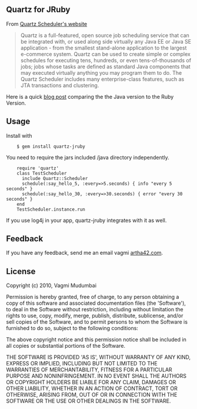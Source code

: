 ## Quartz for JRuby

From [Quartz Scheduler's website](http://www.quartz-scheduler.org/)

> Quartz is a full-featured, open source job scheduling service that can be integrated with, or used along side virtually any Java EE or Java SE application - from the smallest stand-alone application to the largest e-commerce system. Quartz can be used to create simple or complex schedules for executing tens, hundreds, or even tens-of-thousands of jobs; jobs whose tasks are defined as standard Java components that may executed virtually anything you may program them to do. The Quartz Scheduler includes many enterprise-class features, such as JTA transactions and clustering.

Here is a quick [blog post](http://www.artha42.com/blog/scheduling_jobs_with_quartz_jruby) comparing the the Java version to the Ruby Version.

## Usage

Install with

        $ gem install quartz-jruby

You need to require the jars included /java directory independently.

        require 'quartz'
        class TestScheduler
          include Quartz::Scheduler
          schedule(:say_hello_5, :every=>5.seconds) { info "every 5 seconds" }
          schedule(:say_hello_30, :every=>30.seconds) { error "every 30 seconds" }
        end
        TestScheduler.instance.run

If you use log4j in your app, quartz-jruby integrates with it as well.

## Feedback

If you have any feedback, send me an email vagmi <at> [artha42.com](http://www.artha42.com).

## License

Copyright (c) 2010, Vagmi Mudumbai

Permission is hereby granted, free of charge, to any person obtaining
a copy of this software and associated documentation files (the
'Software'), to deal in the Software without restriction, including
without limitation the rights to use, copy, modify, merge, publish,
distribute, sublicense, and/or sell copies of the Software, and to
permit persons to whom the Software is furnished to do so, subject to
the following conditions:

The above copyright notice and this permission notice shall be
included in all copies or substantial portions of the Software.

THE SOFTWARE IS PROVIDED 'AS IS', WITHOUT WARRANTY OF ANY KIND,
EXPRESS OR IMPLIED, INCLUDING BUT NOT LIMITED TO THE WARRANTIES OF
MERCHANTABILITY, FITNESS FOR A PARTICULAR PURPOSE AND NONINFRINGEMENT.
IN NO EVENT SHALL THE AUTHORS OR COPYRIGHT HOLDERS BE LIABLE FOR ANY
CLAIM, DAMAGES OR OTHER LIABILITY, WHETHER IN AN ACTION OF CONTRACT,
TORT OR OTHERWISE, ARISING FROM, OUT OF OR IN CONNECTION WITH THE
SOFTWARE OR THE USE OR OTHER DEALINGS IN THE SOFTWARE.
